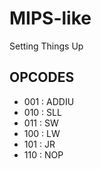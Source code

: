 # MIPS-like
Setting Things Up
## OPCODES
  - 001 : ADDIU
  - 010 : SLL
  - 011 : SW
  - 100 : LW
  - 101 : JR
  - 110 : NOP

